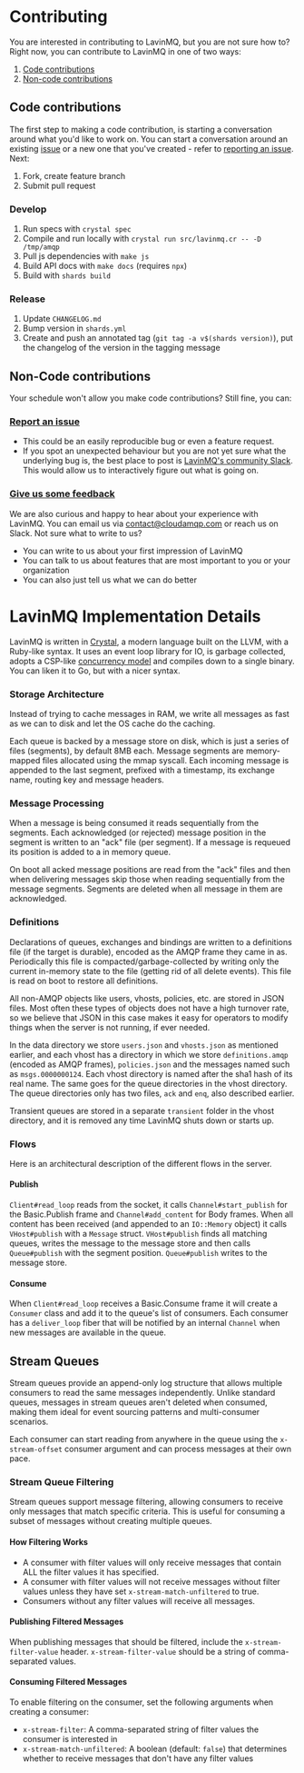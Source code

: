 # Contributing
You are interested in contributing to LavinMQ, but you are not sure how to? 
Right now, you can contribute to LavinMQ in one of two ways:

1. [Code contributions](#code-contributions)
2. [Non-code contributions](#non-code-contributions)

## Code contributions

The first step to making a code contribution, is starting a conversation around what you'd like to work on. You can start a conversation around an existing [issue](https://github.com/cloudamqp/lavinmq/issues) or a new one that you've created - refer to [reporting an issue](#report-an-issue). Next:

1. Fork, create feature branch
1. Submit pull request

### Develop

1. Run specs with `crystal spec`
1. Compile and run locally with `crystal run src/lavinmq.cr -- -D /tmp/amqp`
1. Pull js dependencies with `make js`
1. Build API docs with `make docs` (requires `npx`)
1. Build with `shards build`

### Release

1. Update `CHANGELOG.md`
1. Bump version in `shards.yml`
1. Create and push an annotated tag (`git tag -a v$(shards version)`), put the changelog of the version in the tagging message

## Non-Code contributions

Your schedule won't allow you make code contributions? Still fine, you can:

### [Report an issue](https://github.com/cloudamqp/lavinmq/issues/new)

- This could be an easily reproducible bug or even a feature request.
- If you spot an unexpected behaviour but you are not yet sure what the underlying bug is, the best place to post is [LavinMQ's community Slack](https://join.slack.com/t/lavinmq/shared_invite/zt-1v28sxova-wOyhOvDEKYVQMQpLePNUrg). This would allow us to interactively figure out what is going on. 

### [Give us some feedback](https://github.com/cloudamqp/lavinmq/discussions)

We are also curious and happy to hear about your experience with LavinMQ. You can email us via contact@cloudamqp.com or reach us on Slack. Not sure what to write to us?

- You can write to us about your first impression of LavinMQ
- You can talk to us about features that are most important to you or your organization
- You can also just tell us what we can do better


# LavinMQ Implementation Details

LavinMQ is written in [Crystal](https://crystal-lang.org/), a modern
language built on the LLVM, with a Ruby-like syntax. It uses an event loop
library for IO, is garbage collected, adopts a CSP-like [concurrency
model](https://crystal-lang.org/docs/guides/concurrency.html) and compiles down
to a single binary. You can liken it to Go, but with a nicer syntax.

### Storage Architecture

Instead of trying to cache messages in RAM, we write all messages as fast as we can to disk and let the OS cache do the caching.

Each queue is backed by a message store on disk, which is just a series of files (segments),
by default 8MB each. Message segments are memory-mapped files allocated using the mmap syscall.
Each incoming message is appended to the last segment, prefixed with a timestamp, its exchange 
name, routing key and message headers.

### Message Processing

When a message is being consumed it reads sequentially from the segments.
Each acknowledged (or rejected) message position in the segment is written to an "ack" file
(per segment). If a message is requeued its position is added to a in memory queue.

On boot all acked message positions are read from the "ack" files and then
when delivering messages skip those when reading sequentially from the message segments.
Segments are deleted when all message in them are acknowledged.

### Definitions

Declarations of queues, exchanges and bindings are written to a definitions
file (if the target is durable), encoded as the AMQP frame they came in as.
Periodically this file is compacted/garbage-collected by writing only the 
current in-memory state to the file (getting rid of all delete events). 
This file is read on boot to restore all definitions.

All non-AMQP objects like users, vhosts, policies, etc. are stored in
JSON files. Most often these types of objects does not have a high
turnover rate, so we believe that JSON in this case makes it easy for
operators to modify things when the server is not running, if ever needed.

In the data directory we store `users.json` and `vhosts.json` as mentioned earlier,
and each vhost has a directory in which we store `definitions.amqp`
(encoded as AMQP frames), `policies.json` and the messages named such as `msgs.0000000124`.
Each vhost directory is named after the sha1 hash of its real name. The same goes
for the queue directories in the vhost directory. The queue directories only has two files,
`ack` and `enq`, also described earlier.

Transient queues are stored in a separate `transient` folder in the vhost directory, and it
is removed any time LavinMQ shuts down or starts up.

### Flows

Here is an architectural description of the different flows in the server.

#### Publish

`Client#read_loop` reads from the socket, it calls `Channel#start_publish` for the Basic.Publish frame
and `Channel#add_content` for Body frames. When all content has been received
(and appended to an `IO::Memory` object) it calls `VHost#publish` with a `Message` struct.
`VHost#publish` finds all matching queues, writes the message to the message store and then
calls `Queue#publish` with the segment position. `Queue#publish` writes to the message store.

#### Consume

When `Client#read_loop` receives a Basic.Consume frame it will create a `Consumer` class and add it to
the queue's list of consumers. Each consumer has a `deliver_loop` fiber that will be notified
by an internal `Channel` when new messages are available in the queue.


## Stream Queues

Stream queues provide an append-only log structure that allows multiple consumers to read the same messages independently. Unlike standard queues, messages in stream queues aren't deleted when consumed, making them ideal for event sourcing patterns and multi-consumer scenarios.

Each consumer can start reading from anywhere in the queue using the `x-stream-offset` consumer argument and can process messages at their own pace.

### Stream Queue Filtering

Stream queues support message filtering, allowing consumers to receive only messages that match specific criteria. This is useful for consuming a subset of messages without creating multiple queues. 

#### How Filtering Works
- A consumer with filter values will only receive messages that contain ALL the filter values it has specified.
- A consumer with filter values will not receive messages without filter values unless they have set `x-stream-match-unfiltered` to true.
- Consumers without any filter values will receive all messages.

#### Publishing Filtered Messages
When publishing messages that should be filtered, include the `x-stream-filter-value` header. `x-stream-filter-value` should be a string of comma-separated values.

#### Consuming Filtered Messages

To enable filtering on the consumer, set the following arguments when creating a consumer:

- `x-stream-filter`: A comma-separated string of filter values the consumer is interested in
- `x-stream-match-unfiltered`: A boolean (default: `false`) that determines whether to receive messages that don't have any filter values